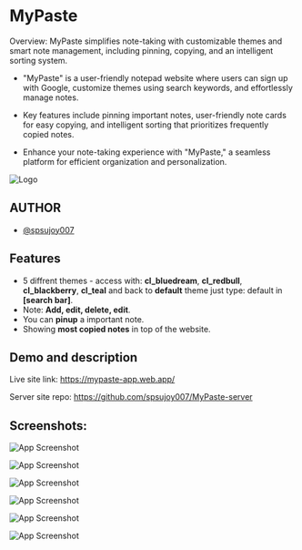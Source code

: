 
# MyPaste

 Overview: MyPaste simplifies note-taking with customizable themes and smart note
management, including pinning, copying, and an intelligent sorting system.

* "MyPaste" is a user-friendly notepad website where users can sign up with Google, customize themes using search keywords, and effortlessly manage notes.

* Key features include pinning important notes, user-friendly note cards for easy copying, and intelligent sorting that prioritizes frequently copied notes.

* Enhance your note-taking experience with "MyPaste," a seamless platform for efficient organization and personalization.


![Logo](https://i.ibb.co/ckQ9Wzb/mypastelogo.png)


## AUTHOR

- [@spsujoy007](https://github.com/spsujoy007)


## Features

- 5 diffrent themes - access with: **cl_bluedream**, **cl_redbull**, **cl_blackberry**, **cl_teal** and back to **default** theme just type: default in **[search bar]**.
- Note: **Add, edit, delete, edit**.
- You can **pinup** a important note.
- Showing **most copied notes** in top of the website.


## Demo and description
Live site link: https://mypaste-app.web.app/

Server site repo: https://github.com/spsujoy007/MyPaste-server
## Screenshots:

![App Screenshot](https://i.ibb.co/VM0816T/Screenshot-2023-12-03-225402.png)

![App Screenshot](https://i.ibb.co/g7YJgG9/Screenshot-2023-12-03-225425.png)

![App Screenshot](https://i.ibb.co/5hJvVcQ/Screenshot-2023-12-03-225553.png)

![App Screenshot](https://i.ibb.co/BV9WjkN/Screenshot-2023-12-03-225610.png)

![App Screenshot](https://i.ibb.co/RHP1Kd7/Screenshot-2023-12-03-225625.png)

![App Screenshot](https://i.ibb.co/NKxQdCP/Screenshot-2023-12-03-225651.png)

